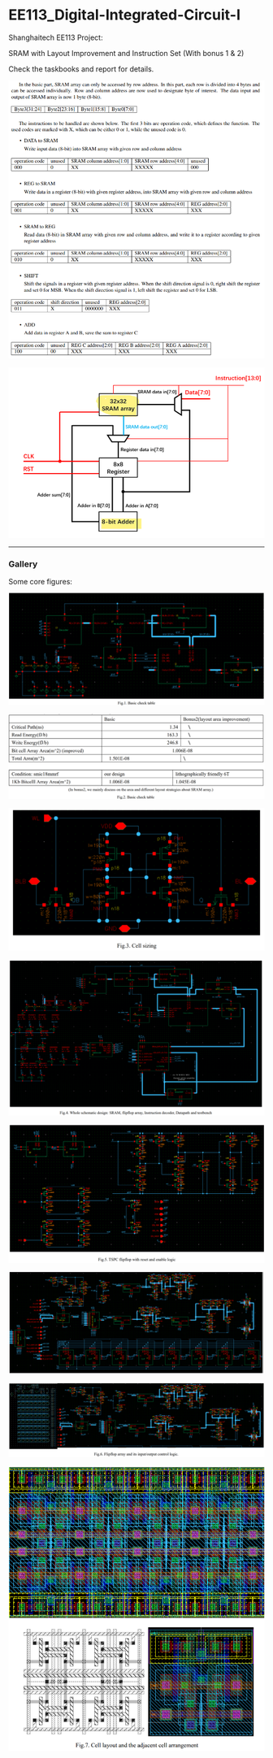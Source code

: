 # EE113_Digital-Integrated-Circuit-I
Shanghaitech EE113 Project:  

SRAM with Layout Improvement and Instruction Set (With bonus 1 & 2)  

Check the taskbooks and report for details.

![image-20230617025455925](README.assets/image-20230617025455925.png)

![image-20230617025524130](README.assets/image-20230617025524130.png)



---

### Gallery

Some core figures:

![image-20230617024620421](README.assets/image-20230617025053107.png)

![image-20230617025235181](README.assets/image-20230617025235181.png)

![image-20230617025248277](README.assets/image-20230617025248277.png)

![image-20230617025013183](README.assets/image-20230617025013183.png)

![image-20230617025310471](README.assets/image-20230617025310471.png)

![image-20230617025330129](README.assets/image-20230617025330129.png)

![image-20230617025346312](README.assets/image-20230617025346312.png)

![image-20230617025405603](README.assets/image-20230617025405603.png)
